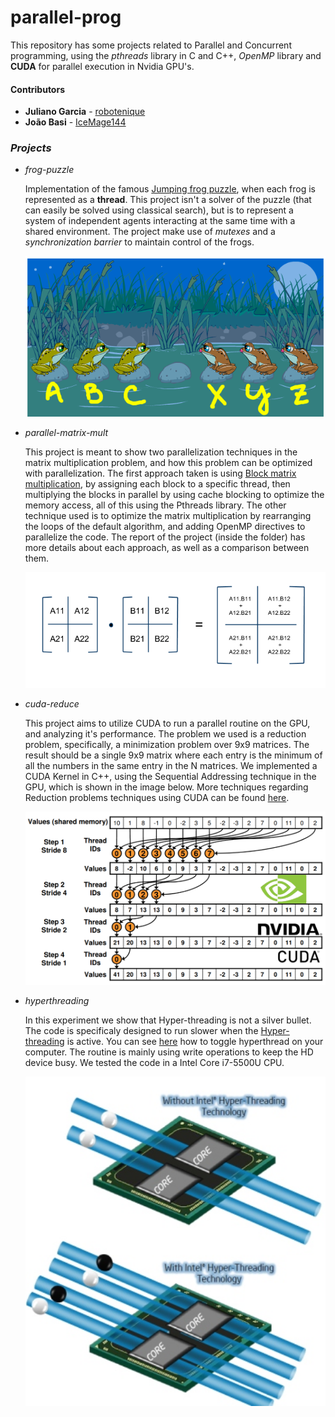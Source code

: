 # parallel-prog

This repository has some projects related to Parallel and Concurrent programming, using the *pthreads* library in C and C++, *OpenMP* library and **CUDA** for parallel execution in Nvidia GPU's.
#### Contributors

* **Juliano Garcia** - [robotenique](https://github.com/robotenique)
* **João Basi** - [IceMage144](https://github.com/icemage144)

### *Projects*

- *frog-puzzle*

    Implementation of the famous [Jumping frog puzzle](https://primefactorisation.com/frogpuzzle/), when each frog is represented as a **thread**. This project isn't a solver of the puzzle (that can easily be solved using classical search), but is to represent a system of independent agents interacting at the same time with a shared environment. The project make use of *mutexes* and a *synchronization barrier* to maintain control of the frogs.

    <p align="center"> <img src="imgs/frogs.png" width="500" height="auto" /></p>

- *parallel-matrix-mult*

    This project is meant to show two parallelization techniques in the matrix multiplication problem, and how this problem can be optimized with parallelization. The first approach taken is using [Block matrix multiplication](https://en.wikipedia.org/wiki/Block_matrix#Block_matrix_multiplication), by assigning each block to a specific thread, then multiplying the blocks in parallel by using cache blocking to optimize the memory access, all of this using the Pthreads library. The other technique used is to optimize the matrix multiplication by rearranging the loops of the default algorithm, and adding OpenMP directives to parallelize the code. The report of the project (inside the folder) has more details about each approach, as well as a comparison between them.

    <p align="center"> <img src="imgs/RecursiveMatrixMultiplication.png" width="500" height="auto" /></p>

- *cuda-reduce*

    This project aims to utilize CUDA to run a parallel routine on the GPU, and analyzing it's performance. The problem we used is a reduction problem, specifically, a minimization problem over 9x9 matrices. The result should be a single 9x9 matrix where each entry is the minimum of all the numbers in the same entry in the N matrices. We implemented a CUDA Kernel in C++, using the Sequential Addressing technique in the GPU, which is shown in the image below. More techniques regarding Reduction problems techniques using CUDA can be found [here](https://developer.download.nvidia.com/compute/cuda/1.1-Beta/x86_website/projects/reduction/doc/reduction.pdf).

    <p align="center"> <img src="imgs/cuda_reduction.png" width="500" height="auto" /></p>

- *hyperthreading*

    In this experiment we show that Hyper-threading is not a silver bullet. The code is specificaly designed to run slower when the [Hyper-threading](https://en.wikipedia.org/wiki/Hyper-threading) is active. You can see [here](https://www.golinuxhub.com/2018/01/how-to-disable-or-enable-hyper.html) how to toggle hyperthread on your computer. The routine is mainly using write operations to keep the HD device busy. We tested the code in a Intel Core i7-5500U CPU.

    <p align="center"> <img src="imgs/hyperthreading350px.jpg" width="500" height="auto" /></p>


